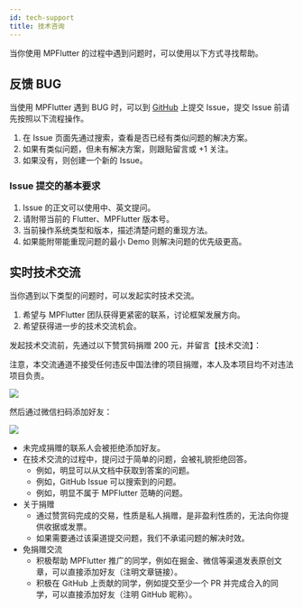 ```yaml
---
id: tech-support
title: 技术咨询
---
```


当你使用 MPFlutter 的过程中遇到问题时，可以使用以下方式寻找帮助。

## 反馈 BUG 

当使用 MPFlutter 遇到 BUG 时，可以到 [GitHub](https://github.com/mpflutter/mpflutter/issues) 上提交 Issue，提交 Issue 前请先按照以下流程操作。

1. 在 Issue 页面先通过搜索，查看是否已经有类似问题的解决方案。
2. 如果有类似问题，但未有解决方案，则跟贴留言或 +1 关注。
3. 如果没有，则创建一个新的 Issue。

### Issue 提交的基本要求

1. Issue 的正文可以使用中、英文提问。
2. 请附带当前的 Flutter、MPFlutter 版本号。
3. 当前操作系统类型和版本，描述清楚问题的重现方法。
4. 如果能附带能重现问题的最小 Demo 则解决问题的优先级更高。

## 实时技术交流

当你遇到以下类型的问题时，可以发起实时技术交流。

1. 希望与 MPFlutter 团队获得更紧密的联系，讨论框架发展方向。
2. 希望获得进一步的技术交流机会。

发起技术交流前，先通过以下赞赏码捐赠 200 元，并留言【技术交流】：

注意，本交流通道不接受任何违反中国法律的项目捐赠，本人及本项目均不对违法项目负责。

![](assets/zan-shang.png)

然后通过微信扫码添加好友：

![](assets/tech-support-account.jpg)

- 未完成捐赠的联系人会被拒绝添加好友。
- 在技术交流的过程中，提问过于简单的问题，会被礼貌拒绝回答。
    - 例如，明显可以从文档中获取到答案的问题。
    - 例如，GitHub Issue 可以搜索到的问题。
    - 例如，明显不属于 MPFlutter 范畴的问题。
- 关于捐赠
    - 通过赞赏码完成的交易，性质是私人捐赠，是非盈利性质的，无法向你提供收据或发票。
    - 如果需要通过该渠道提交问题，我们不承诺问题的解决时效。
- 免捐赠交流
    - 积极帮助 MPFlutter 推广的同学，例如在掘金、微信等渠道发表原创文章，可以直接添加好友（注明文章链接）。
    - 积极在 GitHub 上贡献的同学，例如提交至少一个 PR 并完成合入的同学，可以直接添加好友（注明 GitHub 昵称）。
